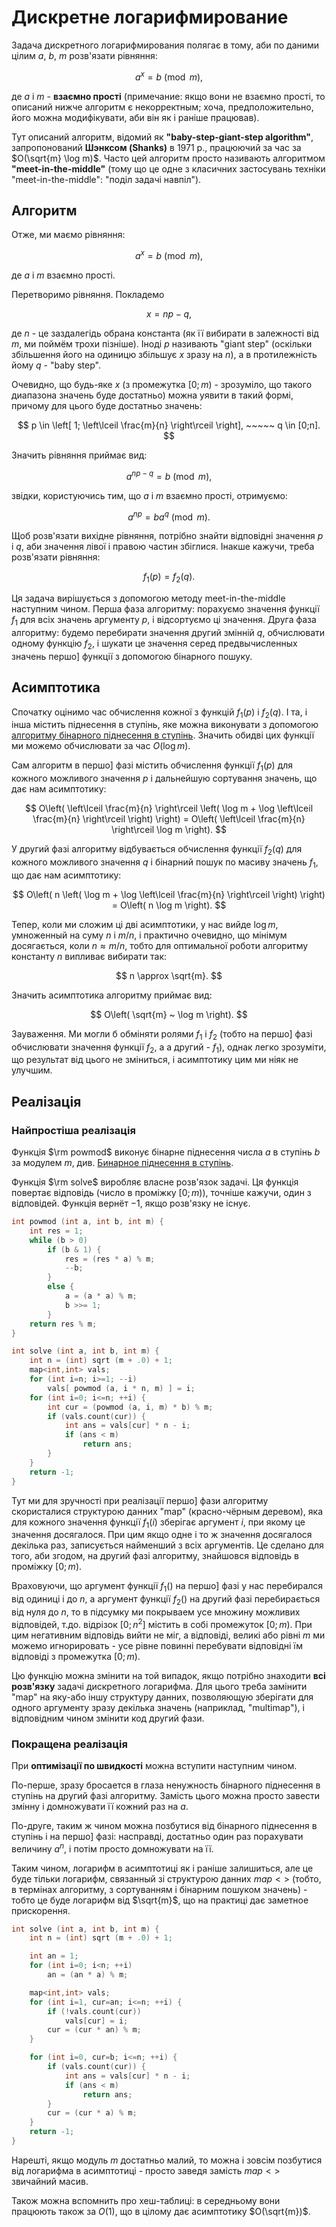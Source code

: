 # Дискретне логарифмирование

Задача дискретного логарифмирования полягає в тому, аби по даними цілим $a$, $b$, $m$ розв'язати рівняння:

$$ a^x = b \pmod m, $$

де $a$ і $m$ - **взаємно прості** (примечание: якщо вони не взаємно прості, то описаний нижче алгоритм є некорректным; хоча, предположительно, його можна модифікувати, аби він як і раніше працював).

Тут описаний алгоритм, відомий як **"baby-step-giant-step algorithm"**, запропонований **Шэнксом (Shanks)** в 1971 р., працюючий за час за $O(\sqrt{m} \log m)$. Часто цей алгоритм просто називають алгоритмом **"meet-in-the-middle"** (тому що це одне з класичних застосувань техніки "meet-in-the-middle": "поділ задачі навпіл").

## Алгоритм

Отже, ми маємо рівняння:

$$ a^x = b \pmod m, $$

де $a$ і $m$ взаємно прості.

Перетворимо рівняння. Покладемо

$$ x = np - q, $$

де $n$ - це заздалегідь обрана константа (як її вибирати в залежності від $m$, ми поймём трохи пізніше). Іноді $p$ називають "giant step" (оскільки збільшення його на одиницю збільшує $x$ зразу на $n$), а в протилежність йому $q$ - "baby step".

Очевидно, що будь-яке $x$ (з промежутка $[0;m)$ - зрозуміло, що такого диапазона значень буде достатньо) можна уявити в такий формі, причому для цього буде достатньо значень:

$$ p \in \left[ 1; \left\lceil \frac{m}{n} \right\rceil \right], ~~~~~ q \in [0;n]. $$

Значить рівняння приймає вид:

$$ a^{np-q} = b \pmod m, $$

звідки, користуючись тим, що $a$ і $m$ взаємно прості, отримуємо:

$$ a^{np} = b a^q \pmod m. $$

Щоб розв'язати вихідне рівняння, потрібно знайти відповідні значення $p$ і $q$, аби значення лівої і правою частин збіглися. Інакше кажучи, треба розв'язати рівняння:

$$ f_1(p) = f_2(q). $$

Ця задача вирішується з допомогою методу meet-in-the-middle наступним чином.  Перша фаза алгоритму: порахуємо значення функції $f_1$ для всіх значень аргументу $p$, і відсортуємо ці значення. Друга фаза алгоритму: будемо перебирати значення другий змінній $q$, обчислювати одному функцію $f_2$, і шукати це значення серед предвычисленных значень першо] функції з допомогою бінарного пошуку.

## Асимптотика

Спочатку оцінимо час обчислення кожної з функцій $f_1(p)$ і $f_2(q)$. І та, і інша містить піднесення в ступінь, яке можна виконувати з допомогою [алгоритму бінарного піднесення в ступінь](binary_pow). Значить обидві цих функції ми можемо обчислювати за час $O(\log m)$.

Сам алгоритм в першо] фазі містить обчислення функції $f_1(p)$ для кожного можливого значення $p$ і дальнейшую сортування значень, що дає нам асимптотику:

$$ O\left( \left\lceil \frac{m}{n} \right\rceil \left( \log m + \log \left\lceil \frac{m}{n} \right\rceil \right) \right) = O\left( \left\lceil \frac{m}{n} \right\rceil \log m \right). $$

У другий фазі алгоритму відбувається обчислення функції $f_2(q)$ для кожного можливого значення $q$ і бінарний пошук по масиву значень $f_1$, що дає нам асимптотику:

$$ O\left( n \left( \log m + \log \left\lceil \frac{m}{n} \right\rceil \right) \right) = O\left( n \log m \right). $$

Тепер, коли ми сложим ці дві асимптотики, у нас вийде $\log m$, умноженный на суму $n$ і $m/n$, і практично очевидно, що мінімум досягається, коли $n \approx m/n$, тобто для оптимальної роботи алгоритму константу $n$ випливає вибирати так:

$$ n \approx \sqrt{m}. $$

Значить асимптотика алгоритму приймає вид:

$$ O\left( \sqrt{m} ~ \log m \right). $$

Зауваження. Ми могли б обміняти ролями $f_1$ і $f_2$ (тобто на першо] фазі обчислювати значення функції $f_2$, а а другий - $f_1$), однак легко зрозуміти, що результат від цього не зміниться, і асимптотику цим ми ніяк не улучшим.

## Реалізація

### Найпростіша реалізація

Функція $\rm powmod$ виконує бінарне піднесення числа $a$ в ступінь $b$ за модулем $m$, див. [Бинарное піднесення в ступінь](binary_pow).

Функція $\rm solve$ виробляє власне розв'язок задачі. Ця функція повертає відповідь (число в проміжку $[0;m)$), точніше кажучи, один з відповідей. Функція вернёт $-1$, якщо розв'язку не існує.

<!--- TODO: specify code snippet id -->
``` cpp
int powmod (int a, int b, int m) {
    int res = 1;
    while (b > 0)
        if (b & 1) {
            res = (res * a) % m;
            --b;
        }
        else {
            a = (a * a) % m;
            b >>= 1;
        }
    return res % m;
}

int solve (int a, int b, int m) {
    int n = (int) sqrt (m + .0) + 1;
    map<int,int> vals;
    for (int i=n; i>=1; --i)
        vals[ powmod (a, i * n, m) ] = i;
    for (int i=0; i<=n; ++i) {
        int cur = (powmod (a, i, m) * b) % m;
        if (vals.count(cur)) {
            int ans = vals[cur] * n - i;
            if (ans < m)
                return ans;
        }
    }
    return -1;
}
```

Тут ми для зручності при реалізації першо] фази алгоритму скористалися структурою данних "map" (красно-чёрным деревом), яка для кожного значення функції $f_1(i)$ зберігає аргумент $i$, при якому це значення досягалося. При цим якщо одне і то ж значення досягалося декілька раз, записується найменший з всіх аргументів. Це сделано для того, аби згодом, на другий фазі алгоритму, знайшовся відповідь в проміжку $[0;m)$.

Враховуючи, що аргумент функції $f_1()$ на першо] фазі у нас перебирался від одиниці і до $n$, а аргумент функції $f_2()$ на другий фазі перебирається від нуля до $n$, то в підсумку ми покрываем усе множину можливих відповідей, т.до. відрізок $[0; n^2]$ містить в собі промежуток $[0;m)$. При цим негативним відповідь вийти не міг, а відповіді, великі або рівні $m$ ми можемо игнорировать - усе рівне повинні перебувати відповідні їм відповіді з промежутка $[0;m)$.

Цю функцію можна змінити на той випадок, якщо потрібно знаходити **всі розв'язку** задачі дискретного логарифма. Для цього треба замінити "map" на яку-або іншу структуру данних, позволяющую зберігати для одного аргументу зразу декілька значень (наприклад, "multimap"), і відповідним чином змінити код другий фази.

### Покращена реалізація

При **оптимізації по швидкості** можна вступити наступним чином.

По-перше, зразу бросается в глаза ненужность бінарного піднесення в ступінь на другий фазі алгоритму. Замість цього можна просто завести змінну і домножувати її кожний раз на $a$.

По-друге, таким ж чином можна позбутися від бінарного піднесення в ступінь і на першо] фазі: насправді, достатньо один раз порахувати величину $a^n$, і потім просто домножувати на її.

Таким чином, логарифм в асимптотиці як і раніше залишиться, але це буде тільки логарифм, связанный зі структурою данних $map<>$ (тобто, в термінах алгоритму, з сортуванням і бінарним пошуком значень) - тобто це буде логарифм від $\sqrt{m}$, що на практиці дає заметное прискорення.

<!--- TODO: specify code snippet id -->
``` cpp
int solve (int a, int b, int m) {
    int n = (int) sqrt (m + .0) + 1;

    int an = 1;
    for (int i=0; i<n; ++i)
        an = (an * a) % m;

    map<int,int> vals;
    for (int i=1, cur=an; i<=n; ++i) {
        if (!vals.count(cur))
            vals[cur] = i;
        cur = (cur * an) % m;
    }

    for (int i=0, cur=b; i<=n; ++i) {
        if (vals.count(cur)) {
            int ans = vals[cur] * n - i;
            if (ans < m)
                return ans;
        }
        cur = (cur * a) % m;
    }
    return -1;
}
```

Нарешті, якщо модуль $m$ достатньо малий, то можна і зовсім позбутися від логарифма в асимптотиці - просто заведя замість $map<>$ звичайний масив.

Також можна вспомнить про хеш-таблиці: в середньому вони працюють також за $O(1)$, що в цілому дає асимптотику $O(\sqrt{m})$.
